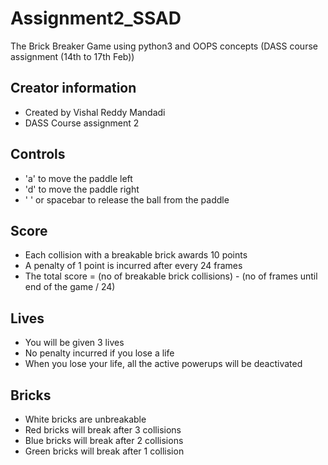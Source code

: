 # Assignment2_SSAD
The Brick Breaker Game using python3 and OOPS concepts (DASS course assignment (14th to 17th Feb))
## Creator information
- Created by Vishal Reddy Mandadi 
- DASS Course assignment 2
## Controls
- 'a' to move the paddle left
- 'd' to move the paddle right
- ' ' or spacebar to release the ball from the paddle
## Score
- Each collision with a breakable brick awards 10 points
- A penalty of 1 point is incurred after every 24 frames
- The total score = (no of breakable brick collisions) - (no of frames until end of the game / 24) 

## Lives
- You will be given 3 lives
- No penalty incurred if you lose a life
- When you lose your life, all the active powerups will be deactivated

## Bricks
- White bricks are unbreakable
- Red bricks will break after 3 collisions
- Blue bricks will break after 2 collisions
- Green bricks will break after 1 collision